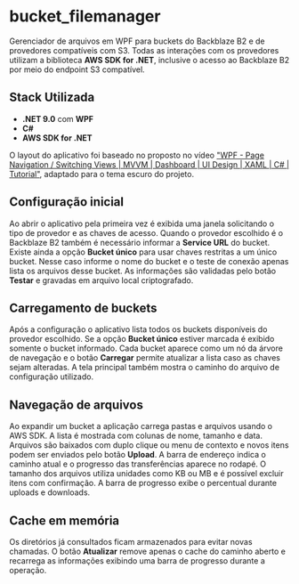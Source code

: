 # bucket_filemanager
Gerenciador de arquivos em WPF para buckets do Backblaze B2 e de provedores compatíveis com S3.
Todas as interações com os provedores utilizam a biblioteca **AWS SDK for .NET**, inclusive o acesso ao Backblaze B2 por meio do endpoint S3 compatível.

## Stack Utilizada
- **.NET 9.0** com **WPF**
- **C#**
- **AWS SDK for .NET**

O layout do aplicativo foi baseado no proposto no vídeo ["WPF - Page Navigation / Switching Views | MVVM | Dashboard | UI Design | XAML | C# | Tutorial"](https://www.youtube.com/watch?v=CkHyDYeImjY), adaptado para o tema escuro do projeto.

## Configuração inicial
Ao abrir o aplicativo pela primeira vez é exibida uma janela solicitando o tipo de provedor e as chaves de acesso. Quando o provedor escolhido é o Backblaze B2 também é necessário informar a **Service URL** do bucket. Existe ainda a opção **Bucket único** para usar chaves restritas a um único bucket. Nesse caso informe o nome do bucket e o teste de conexão apenas lista os arquivos desse bucket. As informações são validadas pelo botão **Testar** e gravadas em arquivo local criptografado.

## Carregamento de buckets
Após a configuração o aplicativo lista todos os buckets disponíveis do provedor escolhido. Se a opção **Bucket único** estiver marcada é exibido somente o bucket informado. Cada bucket aparece como um nó da árvore de navegação e o botão **Carregar** permite atualizar a lista caso as chaves sejam alteradas. A tela principal também mostra o caminho do arquivo de configuração utilizado.

## Navegação de arquivos
Ao expandir um bucket a aplicação carrega pastas e arquivos usando o AWS SDK. A lista é mostrada com colunas de nome, tamanho e data. Arquivos são baixados com duplo clique ou menu de contexto e novos itens podem ser enviados pelo botão **Upload**. A barra de endereço indica o caminho atual e o progresso das transferências aparece no rodapé.
O tamanho dos arquivos utiliza unidades como KB ou MB e é possível excluir itens com confirmação. A barra de progresso exibe o percentual durante uploads e downloads.

## Cache em memória
Os diretórios já consultados ficam armazenados para evitar novas chamadas. O botão **Atualizar** remove apenas o cache do caminho aberto e recarrega as informações exibindo uma barra de progresso durante a operação.
